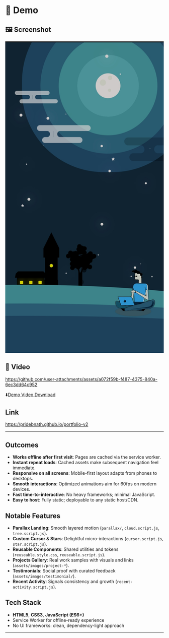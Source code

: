 # 🔴 Demo

## 🖼️ Screenshot

<a href="https://pridebnath.github.io/portfolio-v2"><img src="assets/images/portfolio-v2-mobile-demo.jpg" />
</a>


## 🎥 Video

https://github.com/user-attachments/assets/a072f59b-f487-4375-840a-6ec3dd64c952


⬇️[Demo Video Download](assets/videos/portfolio-v2-mobile-demo.mp4)


## Link
https://pridebnath.github.io/portfolio-v2

 
---
 

## Outcomes

- **Works offline after first visit**: Pages are cached via the service worker.
- **Instant repeat loads**: Cached assets make subsequent navigation feel immediate.
- **Responsive on all screens**: Mobile-first layout adapts from phones to desktops.
- **Smooth interactions**: Optimized animations aim for 60fps on modern devices.
- **Fast time-to-interactive**: No heavy frameworks; minimal JavaScript.
- **Easy to host**: Fully static; deployable to any static host/CDN.

## Notable Features

- **Parallax Landing**: Smooth layered motion (`parallax/`, `cloud.script.js`, `tree.script.js`).
- **Custom Cursor & Stars**: Delightful micro-interactions (`cursor.script.js`, `star.script.js`).
- **Reusable Components**: Shared utilities and tokens (`reuseable.style.css`, `reuseable.script.js`).
- **Projects Gallery**: Real work samples with visuals and links (`assets/images/project-*`).
- **Testimonials**: Social proof with curated feedback (`assets/images/testimonial/`).
- **Recent Activity**: Signals consistency and growth (`recent-activity.script.js`).

## Tech Stack

- **HTML5**, **CSS3**, **JavaScript (ES6+)**
- Service Worker for offline-ready experience
- No UI frameworks: clean, dependency-light approach

 

 

---
 

